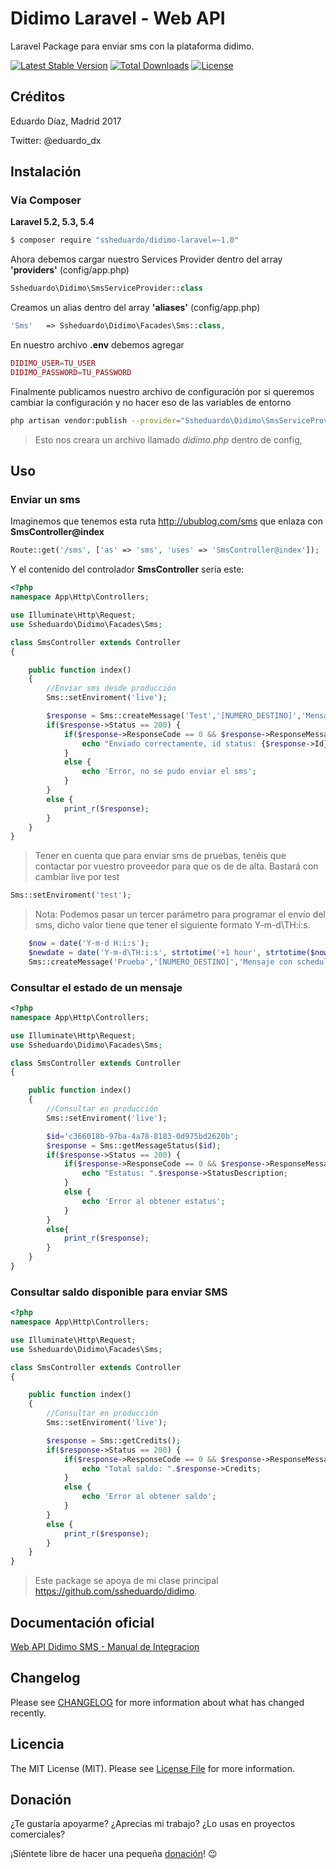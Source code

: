 Didimo Laravel - Web API
========================

Laravel Package para enviar sms con la plataforma didimo.

[![Latest Stable Version](https://poser.pugx.org/ssheduardo/didimo-laravel/v/stable)](https://packagist.org/packages/ssheduardo/didimo-laravel)
[![Total Downloads](https://poser.pugx.org/ssheduardo/didimo-laravel/downloads)](https://packagist.org/packages/ssheduardo/didimo-laravel)
[![License](https://poser.pugx.org/ssheduardo/didimo-laravel/license)](https://packagist.org/packages/ssheduardo/didimo-laravel)


## Créditos

Eduardo Díaz, Madrid 2017

Twitter: @eduardo_dx


## Instalación

### Vía Composer

**Laravel 5.2, 5.3, 5.4**
``` bash
$ composer require "ssheduardo/didimo-laravel=~1.0"
```

Ahora debemos cargar nuestro Services Provider dentro del array **'providers'** (config/app.php)

```php
Ssheduardo\Didimo\SmsServiceProvider::class
```

Creamos un alias dentro del array **'aliases'** (config/app.php)

```php
'Sms'   => Ssheduardo\Didimo\Facades\Sms::class,
```

En nuestro archivo **.env** debemos agregar

```php
DIDIMO_USER=TU_USER
DIDIMO_PASSWORD=TU_PASSWORD
```

Finalmente publicamos nuestro archivo de configuración por si queremos cambiar la configuración y no hacer eso de las variables de entorno

```bash
php artisan vendor:publish --provider="Ssheduardo\Didimo\SmsServiceProvider"
```
>Esto nos creara un archivo llamado *didimo.php* dentro de config,

## Uso

### Enviar un sms

Imaginemos que tenemos esta ruta http://ubublog.com/sms que enlaza con **SmsController@index**

```php
Route::get('/sms', ['as' => 'sms', 'uses' => 'SmsController@index']);
```

Y el contenido del controlador **SmsController** sería este:
``` php
<?php
namespace App\Http\Controllers;

use Illuminate\Http\Request;
use Ssheduardo\Didimo\Facades\Sms;

class SmsController extends Controller
{

    public function index()
    {
        //Enviar sms desde producción
        Sms::setEnviroment('live');

        $response = Sms::createMessage('Test','[NUMERO_DESTINO]','Mensaje de prueba');
        if($response->Status == 200) {
            if($response->ResponseCode == 0 && $response->ResponseMessage == 'Operation Success') {
                echo "Enviado correctamente, id status: {$response->Id}";
            }
            else {
                echo 'Error, no se pudo enviar el sms';
            }
        }
        else {
            print_r($response);
        }
    }
}

```

> Tener en cuenta que para enviar sms de pruebas, tenéis que contactar por vuestro proveedor para que os de de alta. Bastará con cambiar live por test

```php
Sms::setEnviroment('test');
```

> Nota: Podemos pasar un tercer parámetro para programar el envío del sms, dicho valor tiene que tener el siguiente formato Y-m-d\TH:i:s.

```php
    $now = date('Y-m-d H:i:s');
    $newdate = date('Y-m-d\TH:i:s', strtotime('+1 hour', strtotime($now)));
    Sms::createMessage('Prueba','[NUMERO_DESTINO]','Mensaje con scheduler',$newdate);
```


### Consultar el estado de un mensaje

```php
<?php
namespace App\Http\Controllers;

use Illuminate\Http\Request;
use Ssheduardo\Didimo\Facades\Sms;

class SmsController extends Controller
{

    public function index()
    {
        //Consultar en producción
        Sms::setEnviroment('live');

        $id='c366018b-97ba-4a78-8183-0d975bd2620b';
        $response = Sms::getMessageStatus($id);
        if($response->Status == 200) {
            if($response->ResponseCode == 0 && $response->ResponseMessage == 'Operation Success') {
                echo "Estatus: ".$response->StatusDescription;
            }
            else {
                echo 'Error al obtener estatus';
            }
        }
        else{
            print_r($response);
        }
    }
}

```

### Consultar saldo disponible para enviar SMS

```php
<?php
namespace App\Http\Controllers;

use Illuminate\Http\Request;
use Ssheduardo\Didimo\Facades\Sms;

class SmsController extends Controller
{

    public function index()
    {
        //Consultar en producción
        Sms::setEnviroment('live');

        $response = Sms::getCredits();
        if($response->Status == 200) {
            if($response->ResponseCode == 0 && $response->ResponseMessage == 'Operation Success') {
                echo "Total saldo: ".$response->Credits;
            }
            else {
                echo 'Error al obtener saldo';
            }
        }
        else {
            print_r($response);
        }
    }
}

```
> Este package se apoya de mi clase principal https://github.com/ssheduardo/didimo.

## Documentación oficial
[Web API Didimo SMS - Manual de Integracion](https://goo.gl/j0yKRP)


## Changelog

Please see [CHANGELOG](CHANGELOG.md) for more information about what has changed recently.

## Licencia

The MIT License (MIT). Please see [License File](LICENSE.md) for more information.

## Donación

¿Te gustaría apoyarme?
¿Aprecias mi trabajo?
¿Lo usas en proyectos comerciales?

¡Siéntete libre de hacer una pequeña [donación](https://www.paypal.com/cgi-bin/webscr?cmd=_donations&business=ssh%2eeduardo%40gmail%2ecom&lc=ES&currency_code=EUR&bn=PP%2dDonationsBF%3abtn_donate_LG%2egif%3aNonHosted)! :wink:
